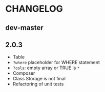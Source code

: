 # CHANGELOG

## dev-master

## 2.0.3

* Table
* `?where` placeholder for WHERE statement
* `?cols`: empty array or TRUE is `*`
* Composer
* Class Storage is not final
* Refactoring of unit tests

